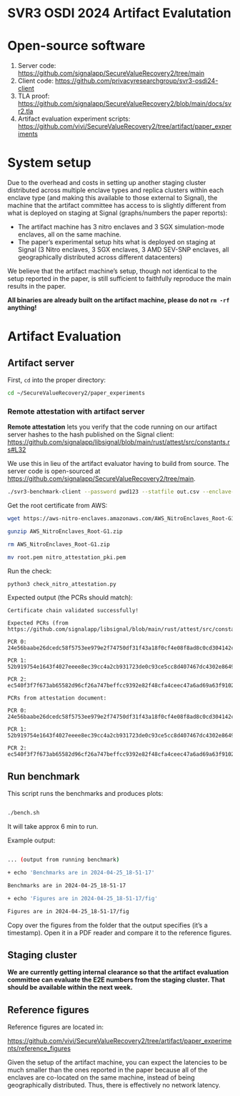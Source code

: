 # SVR3 OSDI 2024 Artifact Evalutation

# Open-source software
1. Server code: https://github.com/signalapp/SecureValueRecovery2/tree/main
2. Client code: https://github.com/privacyresearchgroup/svr3-osdi24-client
3. TLA proof: https://github.com/signalapp/SecureValueRecovery2/blob/main/docs/svr2.tla
4. Artifact evaluation experiment scripts: https://github.com/vivi/SecureValueRecovery2/tree/artifact/paper_experiments

# System setup
Due to the overhead and costs in setting up another staging cluster distributed across multiple enclave types and replica clusters within each enclave type (and making this available to those external to Signal), the machine that the artifact committee has access to is slightly different from what is deployed on staging at Signal (graphs/numbers the paper reports):

- The artifact machine has 3 nitro enclaves and 3 SGX simulation-mode enclaves, all on the same machine.
- The paper’s experimental setup hits what is deployed on staging at Signal (3 Nitro enclaves, 3 SGX enclaves, 3 AMD SEV-SNP enclaves, all geographically distributed across different datacenters)

We believe that the artifact machine’s setup, though not identical to the setup reported in the paper, is still sufficient to faithfully reproduce the main results in the paper.

**All binaries are already built on the artifact machine, please do not `rm -rf` anything!**

# Artifact Evaluation

## Artifact server

First, `cd` into the proper directory:

```sh
cd ~/SecureValueRecovery2/paper_experiments
```
### Remote attestation with artifact server

**Remote attestation** lets you verify that the code running on our artifact server hashes to the hash published on the Signal client: https://github.com/signalapp/libsignal/blob/main/rust/attest/src/constants.rs#L32

We use this in lieu of the artifact evaluator having to build from source. The server code is open-sourced at https://github.com/signalapp/SecureValueRecovery2/tree/main.

```sh
./svr3-benchmark-client --password pwd123 --statfile out.csv --enclave-secret AAAAAAAAAAAAAAAAAAAAAAAAAAAAAAAAAAAAAAAAAAA= --attest-doc nitro_attest.bin
```

Get the root certificate from AWS:

```sh
wget https://aws-nitro-enclaves.amazonaws.com/AWS_NitroEnclaves_Root-G1.zip

gunzip AWS_NitroEnclaves_Root-G1.zip

rm AWS_NitroEnclaves_Root-G1.zip

mv root.pem nitro_attestation_pki.pem
```

Run the check:

```sh
python3 check_nitro_attestation.py
```

Expected output (the PCRs should match):

```
Certificate chain validated successfully!

Expected PCRs (from https://github.com/signalapp/libsignal/blob/main/rust/attest/src/constants.rs#L32):

PCR 0: 24e56baabe26dcedc58f5753ee979e2f74750df31f43a18f0cf4e08f8ad8c0cd304142cf3441945c3568f4096cb69c66

PCR 1: 52b919754e1643f4027eeee8ec39cc4a2cb931723de0c93ce5cc8d407467dc4302e86490c01c0d755acfe10dbf657546

PCR 2: ec540f3f7f673ab65582d96cf26a747beffcc9392e82f48cfa4ceec47a6ad69a63f9102fc7e1fae37a83a9741814210f

PCRs from attestation document:

PCR 0: 24e56baabe26dcedc58f5753ee979e2f74750df31f43a18f0cf4e08f8ad8c0cd304142cf3441945c3568f4096cb69c66

PCR 1: 52b919754e1643f4027eeee8ec39cc4a2cb931723de0c93ce5cc8d407467dc4302e86490c01c0d755acfe10dbf657546

PCR 2: ec540f3f7f673ab65582d96cf26a747beffcc9392e82f48cfa4ceec47a6ad69a63f9102fc7e1fae37a83a9741814210f
```

## Run benchmark

This script runs the benchmarks and produces plots:

```sh

./bench.sh

```

It will take approx 6 min to run. 

Example output:

```sh

... (output from running benchmark)

+ echo 'Benchmarks are in 2024-04-25_18-51-17'

Benchmarks are in 2024-04-25_18-51-17

+ echo 'Figures are in 2024-04-25_18-51-17/fig'

Figures are in 2024-04-25_18-51-17/fig

```

Copy over the figures from the folder that the output specifies (it’s a timestamp). Open it in a PDF reader and compare it to the reference figures.

## Staging cluster

**We are currently getting internal clearance so that the artifact evaluation committee can evaluate the E2E numbers from the staging cluster. That should be available within the next week.**

## Reference figures

Reference figures are located in:

https://github.com/vivi/SecureValueRecovery2/tree/artifact/paper_experiments/reference_figures

Given the setup of the artifact machine, you can expect the latencies to be much smaller than the ones reported in the paper because all of the enclaves are co-located on the same machine, instead of being geographically distributed. Thus, there is effectively no network latency.